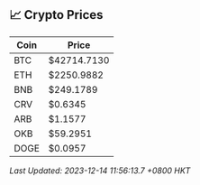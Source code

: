## 📈 Crypto Prices

| Coin | Price |
| ---- | ----- |
| BTC | $42714.7130 |
| ETH | $2250.9882 |
| BNB | $249.1789 |
| CRV | $0.6345 |
| ARB | $1.1577 |
| OKB | $59.2951 |
| DOGE | $0.0957 |

_Last Updated: 2023-12-14 11:56:13.7 +0800 HKT_